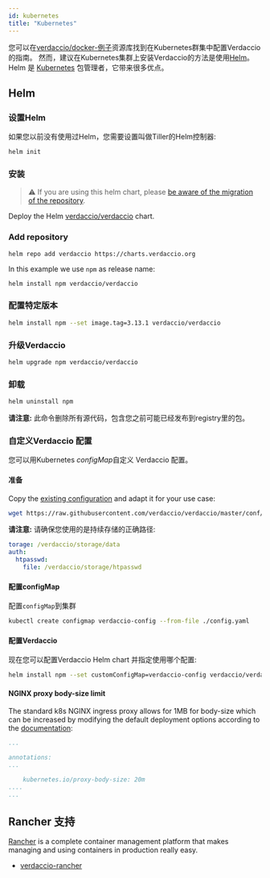 ```yaml
---
id: kubernetes
title: "Kubernetes"
---
```


 您可以在[verdaccio/docker-例子](https://github.com/verdaccio/docker-examples/tree/master/kubernetes-example)资源库找到在Kubernetes群集中配置Verdaccio的指南。 然而，建议在Kubernetes集群上安装Verdaccio的方法是使用[Helm](https://helm.sh)。 Helm 是 [Kubernetes](https://kubernetes.io) 包管理者，它带来很多优点。

## Helm

### 设置Helm

如果您以前没有使用过Helm，您需要设置叫做Tiller的Helm控制器:

```bash
helm init
```

### 安装

> ⚠️ If you are using this helm chart, please [be aware of the migration of the repository](https://github.com/verdaccio/verdaccio/issues/1767).

Deploy the Helm [verdaccio/verdaccio](https://github.com/verdaccio/charts) chart.

### Add repository

    helm repo add verdaccio https://charts.verdaccio.org
    

In this example we use `npm` as release name:

```bash
helm install npm verdaccio/verdaccio
```

### 配置特定版本

```bash
helm install npm --set image.tag=3.13.1 verdaccio/verdaccio
```

### 升级Verdaccio

```bash
helm upgrade npm verdaccio/verdaccio
```

### 卸载

```bash
helm uninstall npm
```

**请注意:** 此命令删除所有源代码，包含您之前可能已经发布到registry里的包。

### 自定义Verdaccio 配置

您可以用Kubernetes *configMap*自定义 Verdaccio 配置。

#### 准备

Copy the [existing configuration](https://github.com/verdaccio/verdaccio/blob/master/conf/docker.yaml) and adapt it for your use case:

```bash
wget https://raw.githubusercontent.com/verdaccio/verdaccio/master/conf/docker.yaml -O config.yaml
```

**请注意:** 请确保您使用的是持续存储的正确路径:

```yaml
torage: /verdaccio/storage/data
auth:
  htpasswd:
    file: /verdaccio/storage/htpasswd
```

#### 配置configMap

配置`configMap`到集群

```bash
kubectl create configmap verdaccio-config --from-file ./config.yaml
```

#### 配置Verdaccio

现在您可以配置Verdaccio Helm chart 并指定使用哪个配置:

```bash
helm install npm --set customConfigMap=verdaccio-config verdaccio/verdaccio
```

#### NGINX proxy body-size limit

The standard k8s NGINX ingress proxy allows for 1MB for body-size which can be increased by modifying the default deployment options according to the [documentation](https://kubernetes.github.io/ingress-nginx/user-guide/nginx-configuration/annotations/#custom-max-body-size):

```yaml
...

annotations:
...

    kubernetes.io/proxy-body-size: 20m
....    
...

```

## Rancher 支持

[Rancher](http://rancher.com/) is a complete container management platform that makes managing and using containers in production really easy.

* [verdaccio-rancher](https://github.com/lgaticaq/verdaccio-rancher)